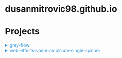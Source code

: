 # dusanmitrovic98.github.io

# Projects

<details>
<summary style="color:#3498db;">grey-flow</summary>

<span></span> [website-link](https://dusanmitrovic98.github.io/grey-flow)

<!-- Description of the grey-flow project. -->

</details>

<details>
<summary style="color:#3498db;">web-effects-voice-amplitude-single-spinner</summary>

  [website-link](https://dusanmitrovic98.github.io/web-effects-voice-amplitude-single-spinner)

<!-- Description of the web-effects-voice-amplitude-single-spinner project. -->

</details>
